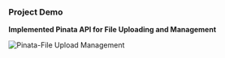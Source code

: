 ### Project Demo

**Implemented Pinata API for File Uploading and Management**

![Pinata-File Upload   Management](https://github.com/user-attachments/assets/7fea4114-d670-47cb-919b-01bd5615fbcd)
